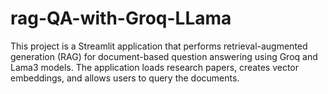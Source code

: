 # rag-QA-with-Groq-LLama
This project is a Streamlit application that performs retrieval-augmented generation (RAG) for document-based question answering using Groq and Lama3 models. The application loads research papers, creates vector embeddings, and allows users to query the documents.
